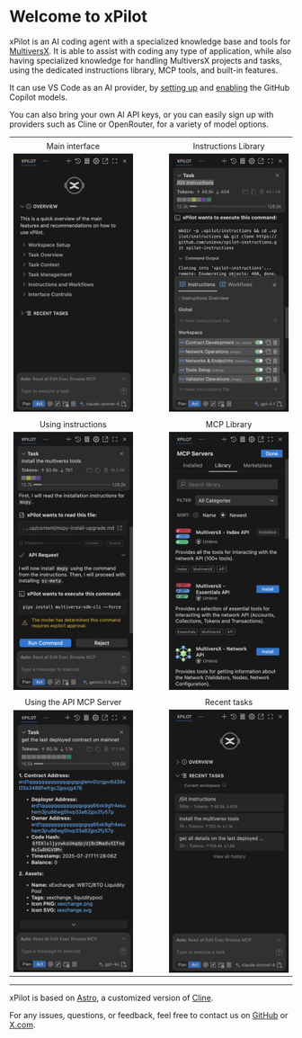 # Welcome to xPilot

xPilot is an AI coding agent with a specialized knowledge base and tools for [MultiversX](https://www.multiversx.com).
It is able to assist with coding any type of application, while also having specialized knowledge for handling MultiversX projects and tasks, using the dedicated instructions library, MCP tools, and built-in features.

It can use VS Code as an AI provider, by [setting up](https://code.visualstudio.com/docs/copilot/setup) and [enabling](https://github.com/settings/copilot) the GitHub Copilot models. 

You can also bring your own AI API keys, or you can easily sign up with providers such as Cline or OpenRouter, for a variety of model options.

<table border="0" cellspacing="0" cellpadding="0">
    <tr>
        <td></td>
        <td></td>
        <td></td>
    </tr>
    <tr>
        <td align="center">Main interface</td>
        <td></td>
        <td align="center">Instructions Library</td>
    </tr>
    <tr>
        <td>
            <img src="https://raw.githubusercontent.com/unievo/xpilot/main/assets/img/start.png" alt="Start" width="250">
        </td>
        <td width="10%"></td>
        <td>
            <img src="https://raw.githubusercontent.com/unievo/xpilot/main/assets/img/instructions.png" alt="Instructions" width="250">
        </td>
    </tr>
        <tr>
        <td></td>
        <td></td>
        <td></td>
    </tr>
    <tr>
        <td align="center">Using instructions</td>
        <td></td>
        <td align="center">MCP Library</td>
    </tr>
    <tr>
        <td>
            <img src="https://raw.githubusercontent.com/unievo/xpilot/main/assets/img/tools.png" alt="Tools" width="250">
        </td>
         <td width="10%"></td>
        <td>
            <img src="https://raw.githubusercontent.com/unievo/xpilot/main/assets/img/mcp-library.png" alt="MCP Library" width="250">
        </td>
    </tr>
    </tr>
        <tr>
        <td></td>
        <td></td>
        <td></td>
    </tr>
    <tr>
        <td align="center">Using the API MCP Server</td>
        <td></td>
        <td align="center">Recent tasks</td>
    </tr>
    <tr>
        <td>
            <img src="https://raw.githubusercontent.com/unievo/xpilot/main/assets/img/mcp-use.png" alt="MCP Use" width="250">
        </td>
        <td width="10%"></td>
        <td>
            <img src="https://raw.githubusercontent.com/unievo/xpilot/main/assets/img/home.png" alt="Home" width="250">
        </td>
    </tr>
</table>

---

xPilot is based on [Astro](https://github.com/unievo/astro), a customized version of [Cline](https://cline.bot).

For any issues, questions, or feedback, feel free to contact us on [GitHub](https://github.com/unievo/xpilot) or [X.com](https://x.com/xpilotAI).
